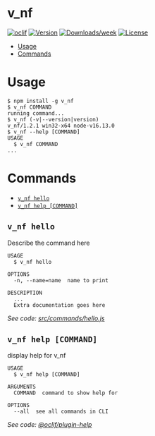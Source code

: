v_nf
====



[![oclif](https://img.shields.io/badge/cli-oclif-brightgreen.svg)](https://oclif.io)
[![Version](https://img.shields.io/npm/v/v_nf.svg)](https://npmjs.org/package/v_nf)
[![Downloads/week](https://img.shields.io/npm/dw/v_nf.svg)](https://npmjs.org/package/v_nf)
[![License](https://img.shields.io/npm/l/v_nf.svg)](https://github.com/V-core9/V_NodeGears/blob/master/package.json)

<!-- toc -->
* [Usage](#usage)
* [Commands](#commands)
<!-- tocstop -->
# Usage
<!-- usage -->
```sh-session
$ npm install -g v_nf
$ v_nf COMMAND
running command...
$ v_nf (-v|--version|version)
v_nf/1.2.1 win32-x64 node-v16.13.0
$ v_nf --help [COMMAND]
USAGE
  $ v_nf COMMAND
...
```
<!-- usagestop -->
# Commands
<!-- commands -->
* [`v_nf hello`](#v_nf-hello)
* [`v_nf help [COMMAND]`](#v_nf-help-command)

## `v_nf hello`

Describe the command here

```
USAGE
  $ v_nf hello

OPTIONS
  -n, --name=name  name to print

DESCRIPTION
  ...
  Extra documentation goes here
```

_See code: [src/commands/hello.js](https://github.com/V-core9/V_NodeGears/blob/v1.2.1/src/commands/hello.js)_

## `v_nf help [COMMAND]`

display help for v_nf

```
USAGE
  $ v_nf help [COMMAND]

ARGUMENTS
  COMMAND  command to show help for

OPTIONS
  --all  see all commands in CLI
```

_See code: [@oclif/plugin-help](https://github.com/oclif/plugin-help/blob/v3.2.3/src/commands/help.ts)_
<!-- commandsstop -->
